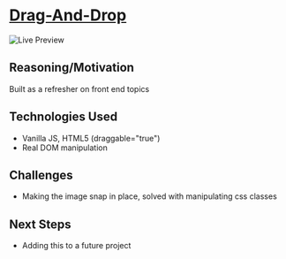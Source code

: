 # [Drag-And-Drop](https://garrettyoung510.github.io/Drag-And-Drop/)

![Live Preview](https://media.giphy.com/media/L4BfL28rO61b5F5VWO/giphy.gif)

## Reasoning/Motivation

Built as a refresher on front end topics

## Technologies Used
* Vanilla JS, HTML5 (draggable="true") 
* Real DOM manipulation 

## Challenges

* Making the image snap in place, solved with manipulating css classes

## Next Steps

* Adding this to a future project

